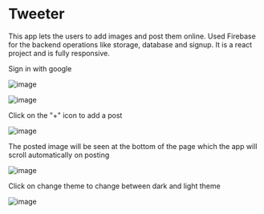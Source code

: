 # Tweeter
This app lets the users to add images and post them online. Used Firebase for the backend operations like storage, database and signup. It is a react project and is fully responsive.

Sign in with google

![image](https://user-images.githubusercontent.com/122369312/216526660-4ed81265-da74-4e54-9e64-758a6c35bf16.png)

![image](https://user-images.githubusercontent.com/122369312/216526807-14df6b8e-2ae5-4fd3-8e9f-f33b1bf2bc6a.png)

Click on the "+" icon to add a post

![image](https://user-images.githubusercontent.com/122369312/216526987-cae56517-771e-48f1-b377-aaa3214dacf0.png)

The posted image will be seen at the bottom of the page which the app will scroll automatically on posting

![image](https://user-images.githubusercontent.com/122369312/216527222-4b712bb4-8ac4-4841-961e-dfb753e73532.png)

Click on change theme to change between dark and light theme

![image](https://user-images.githubusercontent.com/122369312/216527397-1b7855d9-51c3-4278-9a7e-cf3489ef5a09.png)
